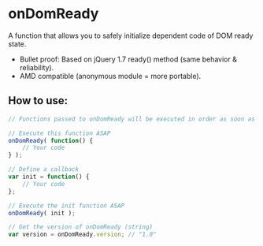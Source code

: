 # onDomReady

A function that allows you to safely initialize dependent code of DOM ready state.

* Bullet proof: Based on jQuery 1.7 ready() method (same behavior & reliability).
* AMD compatible (anonymous module = more portable).

## How to use:

```js
// Functions passed to onDomReady will be executed in order as soon as the DOM is ready.

// Execute this function ASAP
onDomReady( function() {
    // Your code
} );

// Define a callback
var init = function() {
    // Your code
};

// Execute the init function ASAP
onDomReady( init );

// Get the version of onDomReady (string)
var version = onDomReady.version; // "1.0"
```
